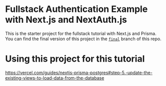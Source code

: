 # Fullstack Authentication Example with Next.js and NextAuth.js

This is the starter project for the fullstack tutorial with Next.js and Prisma. You can find the final version of this project in the [`final`](https://github.com/prisma/blogr-nextjs-prisma/tree/final) branch of this repo.

# Using this project for this tutorial

https://vercel.com/guides/nextjs-prisma-postgres#step-5.-update-the-existing-views-to-load-data-from-the-database
